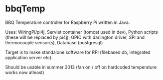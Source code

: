 bbqTemp
=======

BBQ Temperature controller for Raspberry Pi written in Java.

Uses:
WiringPi/pi4j,
Servlet container (tomcat used in dev),
Python scripts (these will be replaced by pi4j),
GPIO with darlington driver,
SPI and thermocouple sensor(s),
Database (postgresql)

Target is to make standalone software for RPI (filebased db, integrated application server etc).

Should be usable in summer 2013 (fan on / off on hardcoded temperature works now atleast)

